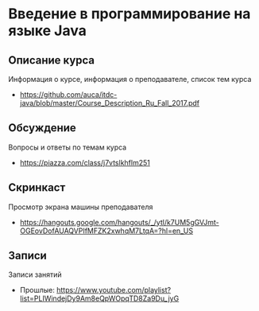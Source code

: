# Введение в программирование на языке Java

## Описание курса

Информация о курсе, информация о преподавателе, список тем курса

* <https://github.com/auca/itdc-java/blob/master/Course_Description_Ru_Fall_2017.pdf>

## Обсуждение

Вопросы и ответы по темам курса

* <https://piazza.com/class/j7vtslkhflm251>

## Скринкаст

Просмотр экрана машины преподавателя

* <https://hangouts.google.com/hangouts/_/ytl/k7UM5gGVJmt-OGEovDofAUAQVPIfMFZK2xwhqM7LtqA=?hl=en_US>

## Записи

Записи занятий

* Прошлые: <https://www.youtube.com/playlist?list=PLIWindejDy9Am8eQpWOpqTD8Za9Du_jyG>
